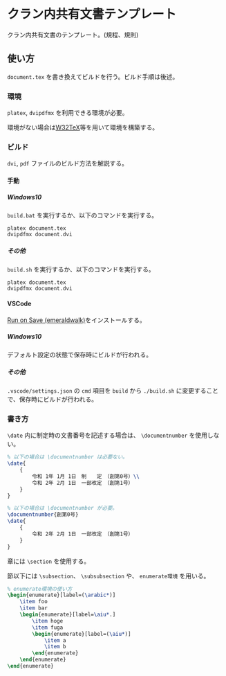 # クラン内共有文書テンプレート

クラン内共有文書のテンプレート。(規程、規則)

## 使い方

`document.tex` を書き換えてビルドを行う。ビルド手順は後述。

### 環境

`platex`, `dvipdfmx` を利用できる環境が必要。

環境がない場合は[W32TeX](https://www.ms.u-tokyo.ac.jp/~abenori/soft/abtexinst.html)等を用いて環境を構築する。

### ビルド

`dvi`, `pdf` ファイルのビルド方法を解説する。

#### 手動

##### Windows10

`build.bat` を実行するか、以下のコマンドを実行する。

```
platex document.tex
dvipdfmx document.dvi
```

##### その他

`build.sh` を実行するか、以下のコマンドを実行する。

```
platex document.tex
dvipdfmx document.dvi
```

#### VSCode

[Run on Save (emeraldwalk)](https://marketplace.visualstudio.com/items?itemName=emeraldwalk.RunOnSave)をインストールする。

##### Windows10

デフォルト設定の状態で保存時にビルドが行われる。

##### その他

`.vscode/settings.json` の `cmd` 項目を `build` から `./build.sh` に変更することで、保存時にビルドが行われる。

### 書き方

`\date` 内に制定時の文書番号を記述する場合は、 `\documentnumber` を使用しない。

```latex
% 以下の場合は \documentnumber は必要ない。
\date{
    {
        令和 1年 1月 1日　制　　定　（創第0号）\\
        令和 2年 2月 1日　一部改定　（創第1号）
    }
}

% 以下の場合は \documentnumber が必要。
\documentnumber{創第0号}
\date{
    {
        令和 2年 2月 1日　一部改定　（創第1号）
    }
}
```

章には `\section` を使用する。

節以下には `\subsection`、 `\subsubsection` や、 `enumerate環境` を用いる。

```latex
% enumerate環境の使い方
\begin{enumerate}[label=(\arabic*)]
    \item foo
    \item bar
    \begin{enumerate}[label=\aiu*.]
        \item hoge
        \item fuga
        \begin{enumerate}[label=(\aiu*)]
            \item a
            \item b
        \end{enumerate}
    \end{enumerate}
\end{enumerate}
```
